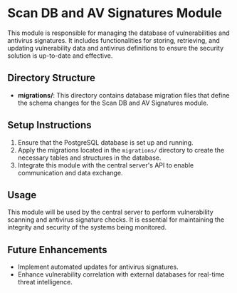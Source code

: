 # Scan DB and AV Signatures Module

This module is responsible for managing the database of vulnerabilities and antivirus signatures. It includes functionalities for storing, retrieving, and updating vulnerability data and antivirus definitions to ensure the security solution is up-to-date and effective.

## Directory Structure

- **migrations/**: This directory contains database migration files that define the schema changes for the Scan DB and AV Signatures module.

## Setup Instructions

1. Ensure that the PostgreSQL database is set up and running.
2. Apply the migrations located in the `migrations/` directory to create the necessary tables and structures in the database.
3. Integrate this module with the central server's API to enable communication and data exchange.

## Usage

This module will be used by the central server to perform vulnerability scanning and antivirus signature checks. It is essential for maintaining the integrity and security of the systems being monitored.

## Future Enhancements

- Implement automated updates for antivirus signatures.
- Enhance vulnerability correlation with external databases for real-time threat intelligence.